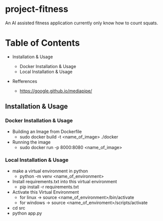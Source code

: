 # project-fitness
An AI assisted fitness application currently only know how to count squats.

# Table of Contents 
  * Installation & Usage
    * Docker Installation & Usage
    * Local Installation & Usage
 
  * Refferences
    - https://google.github.io/mediapipe/


## Installation & Usage
### Docker Installation & Usage
* Building an Image from Dockerfile 
  - sudo docker build -t <name_of_image> ./docker
* Running the image 
  - sudo docker run -p 8000:8080 <name_of_image>

### Local Installation & Usage
* make a virtual environment in python 
  - python -m venv <name_of_environment> 
* Install requirements.txt into this virtual environment 
  - pip install -r requirements.txt 
* Activate this Virtual Environment  
  - for linux -> source <name_of_environment>/bin/activate 
  - for windows -> source <name_of_enviroment>/scripts/activate  
* cd src 
* python app.py



